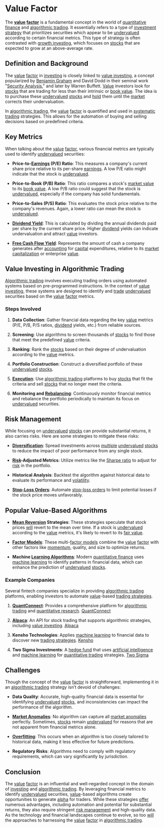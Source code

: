 # Value Factor

The **[value](../v/value.md) [factor](../f/factor.md)** is a fundamental concept in the world of [quantitative finance](../q/quantitative_finance.md) and [algorithmic trading](../a/algorithmic_trading.md). It essentially refers to a type of [investment strategy](../i/investment_strategy.md) that prioritizes securities which appear to be [undervalued](../u/undervalued.md) according to certain financial metrics. This type of strategy is often contrasted with [growth investing](../g/growth_investing.md), which focuses on [stocks](../s/stock.md) that are expected to grow at an above-average rate.

## Definition and Background

The [value](../v/value.md) [factor](../f/factor.md) in [investing](../i/investing.md) is closely linked to [value investing](../v/value_investing.md), a concept popularized by [Benjamin Graham](../b/benjamin_graham.md) and David Dodd in their seminal work "[Security Analysis](../s/security_analysis.md)," and later by Warren Buffett. [Value](../v/value.md) investors look for [stocks](../s/stock.md) that are trading for less than their intrinsic or [book value](../b/book_value.md). The idea is to purchase these [undervalued](../u/undervalued.md) [stocks](../s/stock.md) and [hold](../h/hold.md) them until the [market](../m/market.md) corrects their undervaluation.

In [algorithmic trading](../a/algorithmic_trading.md), the [value](../v/value.md) [factor](../f/factor.md) is quantified and used in [systematic trading](../s/systematic_trading.md) strategies. This allows for the automation of buying and selling decisions based on predefined criteria.

## Key Metrics

When talking about the [value](../v/value.md) [factor](../f/factor.md), various financial metrics are typically used to identify [undervalued](../u/undervalued.md) securities:

- **Price-to-[Earnings](../e/earnings.md) (P/E) Ratio**: This measures a company's current share price relative to its per-share [earnings](../e/earnings.md). A low P/E ratio might indicate that the stock is [undervalued](../u/undervalued.md).
  
- **Price-to-Book (P/B) Ratio**: This ratio compares a stock's [market value](../m/market_value.md) to its [book value](../b/book_value.md). A low P/B ratio could suggest that the stock is [undervalued](../u/undervalued.md), especially if the company has solid fundamentals.
  
- **Price-to-Sales (P/S) Ratio**: This evaluates the stock price relative to the company's revenues. Again, a lower ratio can mean the stock is [undervalued](../u/undervalued.md).
  
- **[Dividend Yield](../d/dividend_yield.md)**: This is calculated by dividing the annual dividends paid per share by the current share price. Higher [dividend](../d/dividend.md) yields can indicate undervaluation and attract [value](../v/value.md) investors.
  
- **[Free Cash Flow Yield](../f/free_cash_flow_yield.md)**: Represents the amount of cash a company generates after [accounting](../a/accounting.md) for [capital](../c/capital.md) expenditures, relative to its [market capitalization](../m/market_capitalization.md) or enterprise [value](../v/value.md).

## Value Investing in Algorithmic Trading

[Algorithmic trading](../a/algorithmic_trading.md) involves executing trading orders using automated systems based on pre-programmed instructions. In the context of [value investing](../v/value_investing.md), these systems are designed to identify and [trade](../t/trade.md) [undervalued](../u/undervalued.md) securities based on the [value](../v/value.md) [factor](../f/factor.md) metrics.

### Steps Involved

1. **Data Collection**: Gather financial data regarding the key [value](../v/value.md) metrics (P/E, P/B, P/S ratios, [dividend](../d/dividend.md) yields, etc.) from reliable sources.
   
2. **Screening**: Use algorithms to screen thousands of [stocks](../s/stock.md) to find those that meet the predefined [value](../v/value.md) criteria.
   
3. **Ranking**: Rank the [stocks](../s/stock.md) based on their degree of undervaluation according to the [value](../v/value.md) metrics.
   
4. **Portfolio Construction**: Construct a diversified portfolio of these [undervalued](../u/undervalued.md) [stocks](../s/stock.md).
   
5. **[Execution](../e/execution.md)**: Use [algorithmic trading](../a/algorithmic_trading.md) platforms to buy [stocks](../s/stock.md) that fit the criteria and sell [stocks](../s/stock.md) that no longer meet the criteria.

6. **Monitoring and [Rebalancing](../r/rebalancing.md)**: Continuously monitor financial metrics and rebalance the portfolio periodically to maintain its focus on [undervalued](../u/undervalued.md) securities.

## Risk Management

While focusing on [undervalued](../u/undervalued.md) [stocks](../s/stock.md) can provide substantial returns, it also carries risks. Here are some strategies to mitigate these risks:

- **[Diversification](../d/diversification.md)**: Spread investments across [multiple](../m/multiple.md) [undervalued](../u/undervalued.md) [stocks](../s/stock.md) to reduce the impact of poor performance from any single stock.
  
- **[Risk](../r/risk.md)-Adjusted Metrics**: Utilize metrics like the [Sharpe ratio](../s/sharpe_ratio.md) to adjust for [risk](../r/risk.md) in the portfolio.
  
- **Historical Analysis**: Backtest the algorithm against historical data to evaluate its performance and [volatility](../v/volatility.md).
  
- **[Stop-Loss Orders](../s/stop-loss_orders.md)**: Automate [stop-loss orders](../s/stop-loss_orders.md) to limit potential losses if the stock price moves unfavorably.

## Popular Value-Based Algorithms

- **[Mean Reversion](../m/mean_reversion.md) Strategies**: These strategies speculate that stock prices [will](../w/will.md) revert to the mean over time. If a stock is [undervalued](../u/undervalued.md) according to the [value](../v/value.md) metrics, it's likely to revert to its [fair value](../f/fair_value.md).

- **[Factor Models](../f/factor_models.md)**: These multi-[factor models](../f/factor_models.md) combine the [value](../v/value.md) [factor](../f/factor.md) with other factors like [momentum](../m/momentum.md), quality, and size to optimize returns.

- **Machine [Learning Algorithms](../l/learning_algorithms_in_trading.md)**: Modern [quantitative finance](../q/quantitative_finance.md) uses [machine learning](../m/machine_learning.md) to identify patterns in financial data, which can enhance the prediction of [undervalued](../u/undervalued.md) [stocks](../s/stock.md).

### Example Companies

Several fintech companies specialize in providing [algorithmic trading](../a/algorithmic_trading.md) platforms, enabling investors to automate [value](../v/value.md)-based [trading strategies](../t/trading_strategies.md). 

1. **[QuantConnect](../q/quantconnect.md)**: Provides a comprehensive platform for [algorithmic trading](../a/algorithmic_trading.md) and [quantitative research](../q/quantitative_research.md). [QuantConnect](https://www.quantconnect.com/)

2. **[Alpaca](../a/alpaca.md)**: An API for stock trading that supports algorithmic strategies, including [value investing](../v/value_investing.md). [Alpaca](https://alpaca.markets/)

3. **Kensho Technologies**: Applies [machine learning](../m/machine_learning.md) to financial data to discover new [trading strategies](../t/trading_strategies.md). [Kensho](https://www.kensho.com/)

4. **Two Sigma Investments**: A [hedge fund](../h/hedge_fund.md) that uses [artificial intelligence](../a/artificial_intelligence_in_trading.md) and [machine learning](../m/machine_learning.md) for [quantitative trading](../q/quantitative_trading.md) strategies. [Two Sigma](https://www.twosigma.com/)

## Challenges

Though the concept of the [value](../v/value.md) [factor](../f/factor.md) is straightforward, implementing it in an [algorithmic trading](../a/algorithmic_trading.md) strategy isn’t devoid of challenges:

- **Data Quality**: Accurate, high-quality financial data is essential for identifying [undervalued](../u/undervalued.md) [stocks](../s/stock.md), and inconsistencies can impact the performance of the algorithm.
  
- **[Market Anomalies](../m/market_anomalies.md)**: No algorithm can capture all [market anomalies](../m/market_anomalies.md) perfectly. Sometimes, [stocks](../s/stock.md) remain [undervalued](../u/undervalued.md) for reasons that are not apparent from financial metrics alone.
  
- **[Overfitting](../o/overfitting.md)**: This occurs when an algorithm is too closely tailored to historical data, making it less effective for future predictions.

- **Regulatory Risks**: Algorithms need to comply with regulatory requirements, which can vary significantly by jurisdiction.

## Conclusion

The [value](../v/value.md) [factor](../f/factor.md) is an influential and well-regarded concept in the domain of [investing](../i/investing.md) and [algorithmic trading](../a/algorithmic_trading.md). By leveraging financial metrics to identify [undervalued](../u/undervalued.md) securities, [value](../v/value.md)-based algorithms create opportunities to generate [alpha](../a/alpha.md) for traders. While these strategies [offer](../o/offer.md) numerous advantages, including automation and potential for substantial returns, they also require stringent [risk management](../r/risk_management.md) and high-quality data. As the technology and financial landscapes continue to evolve, so too [will](../w/will.md) the approaches to harnessing the [value](../v/value.md) [factor](../f/factor.md) in [algorithmic trading](../a/algorithmic_trading.md).


